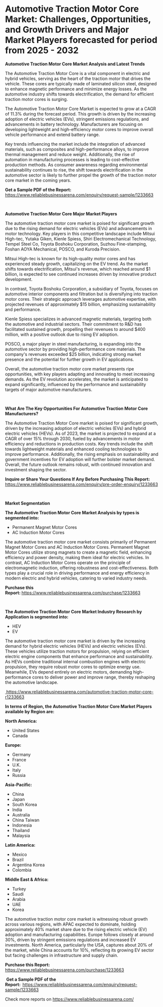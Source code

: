 <p><h1>Automotive Traction Motor Core Market: Challenges, Opportunities, and Growth Drivers and Major Market Players forecasted for period from 2025 - 2032</h1></p><p><strong>Automotive Traction Motor Core Market Analysis and Latest Trends</strong></p>
<p><p>The Automotive Traction Motor Core is a vital component in electric and hybrid vehicles, serving as the heart of the traction motor that drives the vehicle. These cores are typically made of laminated silicon steel, designed to enhance magnetic performance and minimize energy losses. As the automotive industry shifts towards electrification, the demand for efficient traction motor cores is surging.</p><p>The Automotive Traction Motor Core Market is expected to grow at a CAGR of 11.3% during the forecast period. This growth is driven by the increasing adoption of electric vehicles (EVs), stringent emissions regulations, and advancements in battery technology. Manufacturers are focusing on developing lightweight and high-efficiency motor cores to improve overall vehicle performance and extend battery range.</p><p>Key trends influencing the market include the integration of advanced materials, such as composites and high-performance alloys, to improve thermal management and reduce weight. Additionally, the rise of automation in manufacturing processes is leading to cost-effective production methods. As consumer awareness regarding environmental sustainability continues to rise, the shift towards electrification in the automotive sector is likely to further propel the growth of the traction motor core market in the coming years.</p></p>
<p><strong>Get a Sample PDF of the Report:&nbsp;</strong> <a href="https://www.reliablebusinessarena.com/enquiry/request-sample/1233663?utm_campaign=2513&utm_medium=2&utm_source=Github&utm_content=ia&utm_term=27022025&utm_id=automotive-traction-motor-core">https://www.reliablebusinessarena.com/enquiry/request-sample/1233663</a></p>
<p>&nbsp;</p>
<p><strong>Automotive Traction Motor Core Major Market Players</strong></p>
<p><p>The automotive traction motor core market is poised for significant growth due to the rising demand for electric vehicles (EVs) and advancements in motor technology. Key players in this competitive landscape include Mitsui High-tec, Yutaka Giken, Kienle Spiess, Shiri Electromechanical Technology, Tempel Steel Co, Toyota Boshoku Corporation, Suzhou Fine-stamping, Foshan AOYA Mechanical, POSCO, and Kuroda Precision.</p><p>Mitsui High-tec is known for its high-quality motor cores and has experienced steady growth, capitalizing on the EV trend. As the market shifts towards electrification, Mitsui's revenue, which reached around $1 billion, is expected to see continued increases driven by innovative product development.</p><p>In contrast, Toyota Boshoku Corporation, a subsidiary of Toyota, focuses on automotive interior components and filtration but is diversifying into traction motor cores. Their strategic approach leverages automotive expertise, with projected revenues of approximately $15 billion, emphasizing sustainability and performance.</p><p>Kienle Spiess specializes in advanced magnetic materials, targeting both the automotive and industrial sectors. Their commitment to R&D has facilitated sustained growth, propelling their revenues to around $400 million, with a positive outlook due to rising EV adoption.</p><p>POSCO, a major player in steel manufacturing, is expanding into the automotive sector by providing high-performance core materials. The company's revenues exceeded $25 billion, indicating strong market presence and the potential for further growth in EV applications.</p><p>Overall, the automotive traction motor core market presents ripe opportunities, with key players adapting and innovating to meet increasing demands. As the EV revolution accelerates, the market is anticipated to expand significantly, influenced by the performance and sustainability targets of major automotive manufacturers.</p></p>
<p>&nbsp;</p>
<p><strong>What Are The Key Opportunities For Automotive Traction Motor Core Manufacturers?</strong></p>
<p><p>The Automotive Traction Motor Core market is poised for significant growth, driven by the increasing adoption of electric vehicles (EVs) and hybrid electric vehicles (HEVs). As of 2023, the market is projected to expand at a CAGR of over 15% through 2030, fueled by advancements in motor efficiency and reductions in production costs. Key trends include the shift towards lightweight materials and enhanced cooling technologies to improve performance. Additionally, the rising emphasis on sustainability and government incentives for EV adoption will further bolster market demand. Overall, the future outlook remains robust, with continued innovation and investment shaping the sector.</p></p>
<p><strong>Inquire or Share Your Questions If Any Before Purchasing This Report:</strong> <a href="https://www.reliablebusinessarena.com/enquiry/pre-order-enquiry/1233663?utm_campaign=2513&utm_medium=2&utm_source=Github&utm_content=ia&utm_term=27022025&utm_id=automotive-traction-motor-core">https://www.reliablebusinessarena.com/enquiry/pre-order-enquiry/1233663</a></p>
<p>&nbsp;</p>
<p><strong>Market Segmentation</strong></p>
<p><strong>The Automotive Traction Motor Core Market Analysis by types is segmented into:</strong></p>
<p><ul><li>Permanent Magnet Motor Cores</li><li>AC Induction Motor Cores</li></ul></p>
<p><p>The automotive traction motor core market consists primarily of Permanent Magnet Motor Cores and AC Induction Motor Cores. Permanent Magnet Motor Cores utilize strong magnets to create a magnetic field, enhancing efficiency and power density, making them ideal for electric vehicles. In contrast, AC Induction Motor Cores operate on the principle of electromagnetic induction, offering robustness and cost-effectiveness. Both types play a crucial role in driving performance and energy efficiency in modern electric and hybrid vehicles, catering to varied industry needs.</p></p>
<p><strong>Purchase this Report:&nbsp;</strong><a href="https://www.reliablebusinessarena.com/purchase/1233663?utm_campaign=2513&utm_medium=2&utm_source=Github&utm_content=ia&utm_term=27022025&utm_id=automotive-traction-motor-core">https://www.reliablebusinessarena.com/purchase/1233663</a></p>
<p>&nbsp;</p>
<p><strong>The Automotive Traction Motor Core Market Industry Research by Application is segmented into:</strong></p>
<p><ul><li>HEV</li><li>EV</li></ul></p>
<p><p>The automotive traction motor core market is driven by the increasing demand for hybrid electric vehicles (HEVs) and electric vehicles (EVs). These vehicles utilize traction motors for propulsion, relying on efficient electric engine components that enhance performance and sustainability. As HEVs combine traditional internal combustion engines with electric propulsion, they require robust motor cores to optimize energy use. Meanwhile, EVs depend entirely on electric motors, demanding high-performance cores to deliver power and improve range, thereby reshaping the automotive landscape.</p></p>
<p><a href="https://www.reliablebusinessarena.com/automotive-traction-motor-core-r1233663?utm_campaign=2513&utm_medium=2&utm_source=Github&utm_content=ia&utm_term=27022025&utm_id=automotive-traction-motor-core">&nbsp;https://www.reliablebusinessarena.com/automotive-traction-motor-core-r1233663</a></p>
<p><strong>In terms of Region, the Automotive Traction Motor Core Market Players available by Region are:</strong></p>
<p>
    <p> <strong> North America: </strong>
        <ul>
            <li>United States</li>
            <li>Canada</li>
        </ul>
        </p> 
    <p> <strong> Europe: </strong>
        <ul>
            <li>Germany</li>
            <li>France</li>
            <li>U.K.</li>
            <li>Italy</li>
            <li>Russia</li>
        </ul>
        </p> 
    <p> <strong> Asia-Pacific: </strong>
        <ul>
            <li>China</li>
            <li>Japan</li>
            <li>South Korea</li>
            <li>India</li>
            <li>Australia</li>
            <li>China Taiwan</li>
            <li>Indonesia</li>
            <li>Thailand</li>
            <li>Malaysia</li>
        </ul>
        </p> 
    <p> <strong> Latin America: </strong>
        <ul>
            <li>Mexico</li>
            <li>Brazil</li>
            <li>Argentina Korea</li>
            <li>Colombia</li>
        </ul>
        </p> 
    <p> <strong> Middle East & Africa: </strong>
        <ul>
            <li>Turkey</li>
            <li>Saudi</li>
            <li>Arabia</li>
            <li>UAE</li>
            <li>Korea</li>
        </ul>
    </p>
    </p>
<p><p>The automotive traction motor core market is witnessing robust growth across various regions, with APAC expected to dominate, holding approximately 40% market share due to the rising electric vehicle (EV) adoption and manufacturing capabilities. Europe follows closely at around 30%, driven by stringent emissions regulations and increased EV investments. North America, particularly the USA, captures about 20% of the market, while China accounts for 10%, reflecting its growing EV sector but facing challenges in infrastructure and supply chain.</p></p>
<p><strong>Purchase this Report: </strong><a href="https://www.reliablebusinessarena.com/purchase/1233663?utm_campaign=2513&utm_medium=2&utm_source=Github&utm_content=ia&utm_term=27022025&utm_id=automotive-traction-motor-core">https://www.reliablebusinessarena.com/purchase/1233663</a></p>
<p>&nbsp;<strong>Get a Sample PDF of the Report:&nbsp;&nbsp;</strong><a href="https://www.reliablebusinessarena.com/enquiry/request-sample/1233663?utm_campaign=2513&utm_medium=2&utm_source=Github&utm_content=ia&utm_term=27022025&utm_id=automotive-traction-motor-core">https://www.reliablebusinessarena.com/enquiry/request-sample/1233663</a></p>
<p><strong></strong></p>
<p>Check more reports on <a href="https://www.reliablebusinessarena.com/?utm_campaign=2513&utm_medium=2&utm_source=Github&utm_content=ia&utm_term=27022025&utm_id=automotive-traction-motor-core">https://www.reliablebusinessarena.com/</a></p>